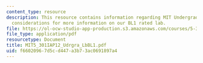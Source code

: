 ```yaml
---
content_type: resource
description: This resource contains information regarding MIT Undergraduate Lab safety
  considerations for more information on our BL1 rated lab.
file: https://ol-ocw-studio-app-production.s3.amazonaws.com/courses/5-301-chemistry-laboratory-techniques-january-iap-2012/f66020967d5cd447a3b73ac0691897a4_MIT5_301IAP12_Udrgra_LbBL1.pdf
file_type: application/pdf
resourcetype: Document
title: MIT5_301IAP12_Udrgra_LbBL1.pdf
uid: f6602096-7d5c-d447-a3b7-3ac0691897a4
---
```


